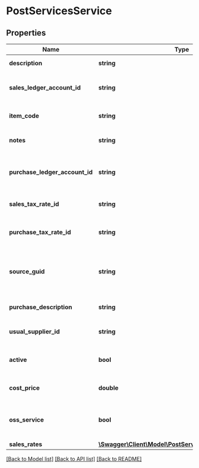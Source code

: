 # PostServicesService

## Properties
Name | Type | Description | Notes
------------ | ------------- | ------------- | -------------
**description** | **string** | The service description | 
**sales_ledger_account_id** | **string** | The sales ledger account for the service | 
**item_code** | **string** | The item code for the service | [optional] 
**notes** | **string** | The notes for the service | [optional] 
**purchase_ledger_account_id** | **string** | The ID of the Purchase Ledger Account. | [optional] 
**sales_tax_rate_id** | **string** | The ID of the Sales Tax Rate. | [optional] 
**purchase_tax_rate_id** | **string** | The ID of the Purchase Tax Rate. | [optional] 
**source_guid** | **string** | Used when importing services from external sources | [optional] 
**purchase_description** | **string** | The service purchase description | [optional] 
**usual_supplier_id** | **string** | The ID of the Usual Supplier. | [optional] 
**active** | **bool** | Indicates whether the service is active | [optional] 
**cost_price** | **double** | The cost price of the service | [optional] 
**oss_service** | **bool** | Indicates whether the service is One Stop Shop | [optional] 
**sales_rates** | [**\Swagger\Client\Model\PostServicesServiceSalesRates[]**](PostServicesServiceSalesRates.md) |  | [optional] 

[[Back to Model list]](../README.md#documentation-for-models) [[Back to API list]](../README.md#documentation-for-api-endpoints) [[Back to README]](../README.md)


